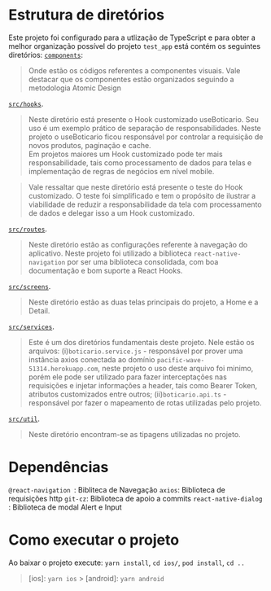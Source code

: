 # Estrutura de diretórios

Este projeto foi configurado para a utlização de TypeScript e para obter a melhor organização possível do projeto `test_app` está contém os seguintes diretórios:
[`components`](./components):

> Onde estão os códigos referentes a componentes visuais. Vale destacar que os componentes estão organizados seguindo a metodologia Atomic Design

[`src/hooks`](./src/hooks).

> Neste diretório está presente o Hook customizado useBoticario. Seu uso é um exemplo prático de separação de responsabilidades. Neste projeto o useBoticario ficou responsável por controlar a requisição de novos produtos, paginação e cache.  
>  Em projetos maiores um Hook customizado pode ter mais responsabilidade, tais como processamento de dados para telas e implementação de regras de negócios em nível mobile.

> Vale ressaltar que neste diretório está presente o teste do Hook customizado. O teste foi simplificado e tem o propósito de ilustrar a viabilidade de reduzir a responsabilidade da tela com processamento de dados e delegar isso a um Hook customizado.

[`src/routes`](./src/routes).

> Neste diretório estão as configurações referente à navegação do aplicativo. Neste projeto foi utilizado a biblioteca `react-native-navigation` por ser uma biblioteca consolidada, com boa documentação e bom suporte a React Hooks.

[`src/screens`](./src/screens).

> Neste diretório estão as duas telas principais do projeto, a Home e a Detail.

[`src/services`](./src/services).

> Este é um dos diretórios fundamentais deste projeto. Nele estão os arquivos: (i)`boticario.service.js` - responsável por prover uma instância axios conectada ao domínio `pacific-wave-51314.herokuapp.com`, neste projeto o uso deste arquivo foi minimo, porém ele pode ser utilizado para fazer interceptações nas requisições e injetar informações a header, tais como Bearer Token, atributos customizados entre outros; (ii)`boticario.api.ts` - responsável por fazer o mapeamento de rotas utilizadas pelo projeto.

[`src/util`](./src/util).

> Neste diretório encontram-se as tipagens utilizadas no projeto.

# Dependências

`@react-navigation `: Bibliteca de Navegação
`axios`: Biblioteca de requisições http
`git-cz`: Biblioteca de apoio a commits
`react-native-dialog `: Biblioteca de modal Alert e Input

# Como executar o projeto

Ao baixar o projeto execute: `yarn install`, `cd ios/`, `pod install`, `cd ..`

> [ios]: `yarn ios` > [android]: `yarn android`
